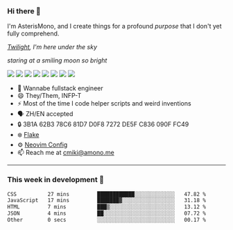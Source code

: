 ### Hi there 👋

I'm AsterisMono, and I create things for a profound *purpose* that I don't yet fully comprehend.

*[Twilight](https://www.youtube.com/watch?v=VU0J-dfiDsQ), I'm here under the sky*

*staring at a smiling moon so bright*

![](https://img.shields.io/badge/NeoVim-%2357A143.svg?&style=for-the-badge&logo=neovim&logoColor=white)
![](https://img.shields.io/badge/TypeScript-007ACC?style=for-the-badge&logo=typescript&logoColor=white)
![](https://img.shields.io/badge/React-20232A?style=for-the-badge&logo=react&logoColor=61DAFB)
![](https://img.shields.io/badge/Node.js-339933?style=for-the-badge&logo=nodedotjs&logoColor=white)
![](https://img.shields.io/badge/Python-FFD43B?style=for-the-badge&logo=python&logoColor=blue)
![](https://img.shields.io/badge/Fedora-294172?style=for-the-badge&logo=fedora&logoColor=white)
![](https://img.shields.io/badge/NixOS-5277C3?style=for-the-badge&logo=nixos&logoColor=white)
![](https://img.shields.io/badge/matrix-000000?style=for-the-badge&logo=Matrix&logoColor=white)

- 🌱 Wannabe fullstack engineer
- 😄 They/Them, INFP-T
- ⚡ Most of the time I code helper scripts and weird inventions
- 🗣️ ZH/EN accepted
- 🔒 3B1A 62B3 78C6 81D7 D0F8 7272 DE5F C836 090F FC49
- ❄️ [Flake](https://github.com/AsterisMono/flake)
- ⚙️ [Neovim Config](https://github.com/AsterisMono/nvim-config)
- 📫 Reach me at cmiki@amono.me

------

### This week in development 🚀

<!--START_SECTION:waka-->

```txt
CSS          27 mins         ████████████░░░░░░░░░░░░░   47.82 %
JavaScript   17 mins         ███████▓░░░░░░░░░░░░░░░░░   31.18 %
HTML         7 mins          ███▒░░░░░░░░░░░░░░░░░░░░░   13.12 %
JSON         4 mins          ██░░░░░░░░░░░░░░░░░░░░░░░   07.72 %
Other        0 secs          ░░░░░░░░░░░░░░░░░░░░░░░░░   00.17 %
```

<!--END_SECTION:waka-->
